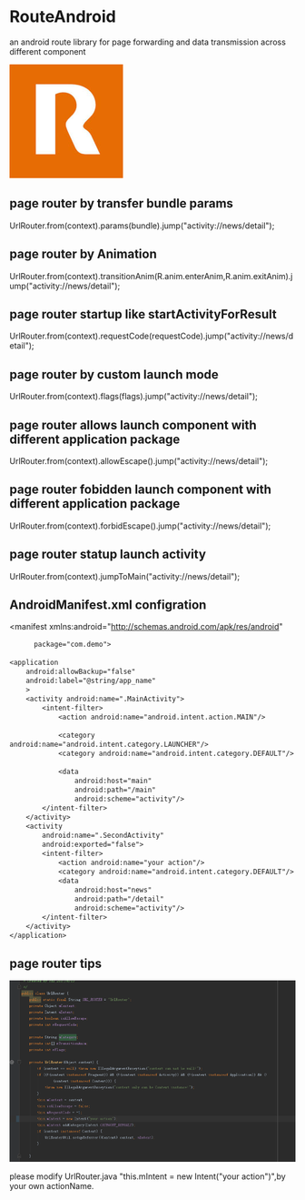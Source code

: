 # RouteAndroid
an android route library for page forwarding and data transmission across different component


![RouteAndroid](logo.jpg "RouteAndroid")


## page router by transfer bundle params

 UrlRouter.from(context).params(bundle).jump("activity://news/detail");
 

## page router by Animation

UrlRouter.from(context).transitionAnim(R.anim.enterAnim,R.anim.exitAnim).jump("activity://news/detail");
 

## page router startup like startActivityForResult

UrlRouter.from(context).requestCode(requestCode).jump("activity://news/detail");

## page router by custom launch mode

UrlRouter.from(context).flags(flags).jump("activity://news/detail");

## page router allows launch component with different application package
UrlRouter.from(context).allowEscape().jump("activity://news/detail");

## page router fobidden launch component with different application package
UrlRouter.from(context).forbidEscape().jump("activity://news/detail");

## page router statup launch activity
UrlRouter.from(context).jumpToMain("activity://news/detail");

## AndroidManifest.xml configration

<manifest xmlns:android="http://schemas.android.com/apk/res/android"

          package="com.demo">

    <application
        android:allowBackup="false"
        android:label="@string/app_name"
        >
        <activity android:name=".MainActivity">
            <intent-filter>
                <action android:name="android.intent.action.MAIN"/>

                <category android:name="android.intent.category.LAUNCHER"/>
                <category android:name="android.intent.category.DEFAULT"/>

                <data
                    android:host="main"
                    android:path="/main"
                    android:scheme="activity"/>
            </intent-filter>
        </activity>
        <activity
            android:name=".SecondActivity"
            android:exported="false">
            <intent-filter>
                <action android:name="your action"/>
                <category android:name="android.intent.category.DEFAULT"/>
                <data
                    android:host="news"
                    android:path="/detail"
                    android:scheme="activity"/>
            </intent-filter>
        </activity>
    </application>

</manifest>

## page router tips

![tips](tips.png "tips")

please modify UrlRouter.java  "this.mIntent = new Intent("your action")",by your own actionName.
